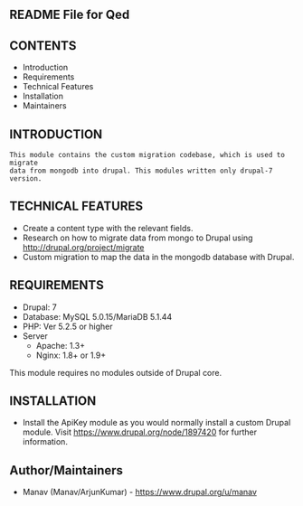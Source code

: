 README File for Qed
---------------------------

CONTENTS
---------------------

 * Introduction
 * Requirements
 * Technical Features
 * Installation
 * Maintainers

INTRODUCTION
------------

	This module contains the custom migration codebase, which is used to migrate
	data from mongodb into drupal. This modules written only drupal-7 version. 

TECHNICAL FEATURES
------------
 - Create a content type with the relevant fields.
 - Research on how to migrate data from mongo to Drupal using http://drupal.org/project/migrate
 - Custom migration to map the data in the mongodb database with Drupal.


REQUIREMENTS
------------
 - Drupal: 7
 - Database: MySQL 5.0.15/MariaDB 5.1.44
 - PHP: Ver 5.2.5 or higher
 - Server
 	 - Apache: 1.3+
	 - Nginx: 1.8+ or 1.9+

This module requires no modules outside of Drupal core.


INSTALLATION
------------

 - Install the ApiKey module as you would normally install a custom Drupal
   module. Visit https://www.drupal.org/node/1897420 for further information.


Author/Maintainers
------------------

 - Manav (Manav/ArjunKumar) - https://www.drupal.org/u/manav
